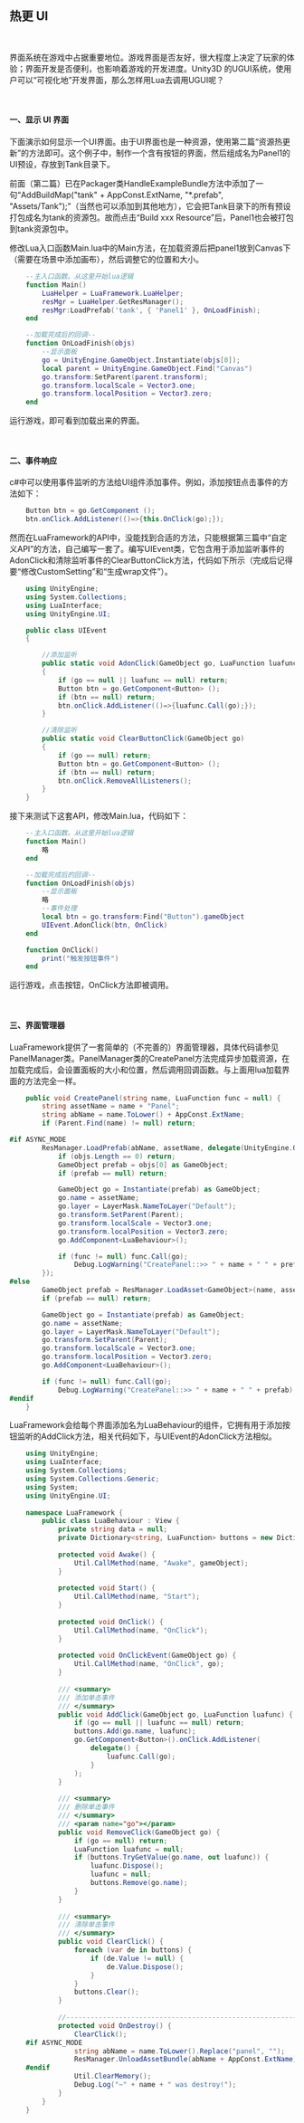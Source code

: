 ## 热更 UI

 

界面系统在游戏中占据重要地位。游戏界面是否友好，很大程度上决定了玩家的体验；界面开发是否便利，也影响着游戏的开发进度。Unity3D 的UGUI系统，使用户可以“可视化地”开发界面，那么怎样用Lua去调用UGUI呢？

 

#### 一、显示 UI 界面

下面演示如何显示一个UI界面。由于UI界面也是一种资源，使用第二篇“资源热更新”的方法即可。这个例子中，制作一个含有按钮的界面，然后组成名为Panel1的UI预设，存放到Tank目录下。

前面（第二篇）已在Packager类HandleExampleBundle方法中添加了一句“AddBuildMap\("tank" + AppConst.ExtName, "\*.prefab", "Assets/Tank"\);”（当然也可以添加到其他地方），它会把Tank目录下的所有预设打包成名为tank的资源包。故而点击“Build xxx Resource”后，Panel1也会被打包到tank资源包中。

修改Lua入口函数Main.lua中的Main方法，在加载资源后把panel1放到Canvas下（需要在场景中添加画布），然后调整它的位置和大小。

```lua
    --主入口函数。从这里开始lua逻辑
    function Main()
        LuaHelper = LuaFramework.LuaHelper;
        resMgr = LuaHelper.GetResManager();
        resMgr:LoadPrefab('tank', { 'Panel1' }, OnLoadFinish);
    end

    --加载完成后的回调--
    function OnLoadFinish(objs)
        --显示面板
        go = UnityEngine.GameObject.Instantiate(objs[0]);
        local parent = UnityEngine.GameObject.Find("Canvas")
        go.transform:SetParent(parent.transform);
        go.transform.localScale = Vector3.one;
        go.transform.localPosition = Vector3.zero;
    end
```

运行游戏，即可看到加载出来的界面。

 

#### 二、事件响应

c\#中可以使用事件监听的方法给UI组件添加事件。例如，添加按钮点击事件的方法如下：

```csharp
    Button btn = go.GetComponent ();
    btn.onClick.AddListener(()=>{this.OnClick(go);});
```

然而在LuaFramework的API中，没能找到合适的方法，只能根据第三篇中“自定义API”的方法，自己编写一套了。编写UIEvent类，它包含用于添加监听事件的AdonClick和清除监听事件的ClearButtonClick方法，代码如下所示（完成后记得要“修改CustomSetting”和“生成wrap文件”）。

```csharp
    using UnityEngine;
    using System.Collections;
    using LuaInterface;
    using UnityEngine.UI;

    public class UIEvent 
    {

        //添加监听
        public static void AdonClick(GameObject go, LuaFunction luafunc) 
        {
            if (go == null || luafunc == null) return;
            Button btn = go.GetComponent<Button> ();
            if (btn == null) return;
            btn.onClick.AddListener(()=>{luafunc.Call(go);});
        }

        //清除监听
        public static void ClearButtonClick(GameObject go) 
        {
            if (go == null) return;
            Button btn = go.GetComponent<Button> ();
            if (btn == null) return;
            btn.onClick.RemoveAllListeners();
        }
    }
```

接下来测试下这套API，修改Main.lua，代码如下：

```lua
    --主入口函数。从这里开始lua逻辑
    function Main()                                        
        略
    end

    --加载完成后的回调--
    function OnLoadFinish(objs)
        --显示面板
        略
        --事件处理
        local btn = go.transform:Find("Button").gameObject
        UIEvent.AdonClick(btn, OnClick)
    end

    function OnClick()
        print("触发按钮事件")
    end
```

运行游戏，点击按钮，OnClick方法即被调用。

 

#### 三、界面管理器

LuaFramework提供了一套简单的（不完善的）界面管理器，具体代码请参见PanelManager类。PanelManager类的CreatePanel方法完成异步加载资源，在加载完成后，会设置面板的大小和位置，然后调用回调函数。与上面用lua加载界面的方法完全一样。

```csharp
    public void CreatePanel(string name, LuaFunction func = null) {
        string assetName = name + "Panel";
        string abName = name.ToLower() + AppConst.ExtName;
        if (Parent.Find(name) != null) return;

#if ASYNC_MODE
        ResManager.LoadPrefab(abName, assetName, delegate(UnityEngine.Object[] objs) {
            if (objs.Length == 0) return;
            GameObject prefab = objs[0] as GameObject;
            if (prefab == null) return;

            GameObject go = Instantiate(prefab) as GameObject;
            go.name = assetName;
            go.layer = LayerMask.NameToLayer("Default");
            go.transform.SetParent(Parent);
            go.transform.localScale = Vector3.one;
            go.transform.localPosition = Vector3.zero;
            go.AddComponent<LuaBehaviour>();

            if (func != null) func.Call(go);
                Debug.LogWarning("CreatePanel::>> " + name + " " + prefab);
        });
#else
        GameObject prefab = ResManager.LoadAsset<GameObject>(name, assetName);
        if (prefab == null) return;

        GameObject go = Instantiate(prefab) as GameObject;
        go.name = assetName;
        go.layer = LayerMask.NameToLayer("Default");
        go.transform.SetParent(Parent);
        go.transform.localScale = Vector3.one;
        go.transform.localPosition = Vector3.zero;
        go.AddComponent<LuaBehaviour>();

        if (func != null) func.Call(go);
            Debug.LogWarning("CreatePanel::>> " + name + " " + prefab);
#endif
    }
```

LuaFramework会给每个界面添加名为LuaBehaviour的组件，它拥有用于添加按钮监听的AddClick方法，相关代码如下，与UIEvent的AdonClick方法相似。

```csharp
    using UnityEngine;
    using LuaInterface;
    using System.Collections;
    using System.Collections.Generic;
    using System;
    using UnityEngine.UI;
    
    namespace LuaFramework {
        public class LuaBehaviour : View {
            private string data = null;
            private Dictionary<string, LuaFunction> buttons = new Dictionary<string, LuaFunction>();
    
            protected void Awake() {
                Util.CallMethod(name, "Awake", gameObject);
            }
    
            protected void Start() {
                Util.CallMethod(name, "Start");
            }
    
            protected void OnClick() {
                Util.CallMethod(name, "OnClick");
            }
    
            protected void OnClickEvent(GameObject go) {
                Util.CallMethod(name, "OnClick", go);
            }
    
            /// <summary>
            /// 添加单击事件
            /// </summary>
            public void AddClick(GameObject go, LuaFunction luafunc) {
                if (go == null || luafunc == null) return;
                buttons.Add(go.name, luafunc);
                go.GetComponent<Button>().onClick.AddListener(
                    delegate() {
                        luafunc.Call(go);
                    }
                );
            }
    
            /// <summary>
            /// 删除单击事件
            /// </summary>
            /// <param name="go"></param>
            public void RemoveClick(GameObject go) {
                if (go == null) return;
                LuaFunction luafunc = null;
                if (buttons.TryGetValue(go.name, out luafunc)) {
                    luafunc.Dispose();
                    luafunc = null;
                    buttons.Remove(go.name);
                }
            }
    
            /// <summary>
            /// 清除单击事件
            /// </summary>
            public void ClearClick() {
                foreach (var de in buttons) {
                    if (de.Value != null) {
                        de.Value.Dispose();
                    }
                }
                buttons.Clear();
            }
    
            //-----------------------------------------------------------------
            protected void OnDestroy() {
                ClearClick();
    #if ASYNC_MODE
                string abName = name.ToLower().Replace("panel", "");
                ResManager.UnloadAssetBundle(abName + AppConst.ExtName);
    #endif
                Util.ClearMemory();
                Debug.Log("~" + name + " was destroy!");
            }
        }
    }
```